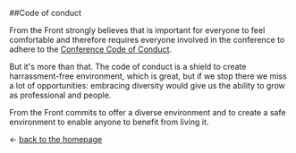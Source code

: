 ##Code of conduct

From the Front strongly believes that is important for everyone to feel comfortable and therefore requires everyone involved in the conference to adhere to the [Conference Code of Conduct](http://confcodeofconduct.com/).

But it's more than that.
The code of conduct is a shield to create harrassment-free environment, which is great, but if we stop there we miss a lot of opportunities: embracing diversity would give us the ability to grow as professional and people. 

From the Front commits to offer a diverse environment and to create a safe environment to enable anyone to benefit from living it.

← [back to the homepage](./)
